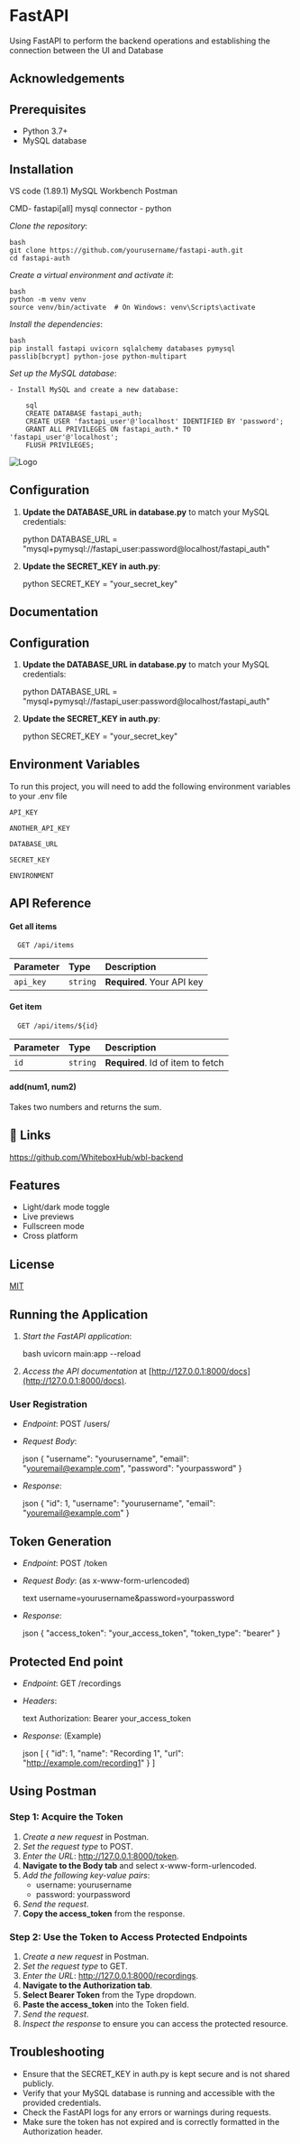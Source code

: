 
# FastAPI

Using FastAPI to perform the backend operations and establishing the connection between the UI and Database



## Acknowledgements

## Prerequisites

- Python 3.7+
- MySQL database


## Installation

VS code (1.89.1)
MySQL Workbench
Postman

CMD-
fastapi[all]
mysql connector - python 

*Clone the repository*:

    bash
    git clone https://github.com/yourusername/fastapi-auth.git
    cd fastapi-auth
    

*Create a virtual environment and activate it*:

    bash
    python -m venv venv
    source venv/bin/activate  # On Windows: venv\Scripts\activate
    

*Install the dependencies*:

    bash
    pip install fastapi uvicorn sqlalchemy databases pymysql passlib[bcrypt] python-jose python-multipart

*Set up the MySQL database*:

    - Install MySQL and create a new database:

        sql
        CREATE DATABASE fastapi_auth;
        CREATE USER 'fastapi_user'@'localhost' IDENTIFIED BY 'password';
        GRANT ALL PRIVILEGES ON fastapi_auth.* TO 'fastapi_user'@'localhost';
        FLUSH PRIVILEGES;
![Logo](https://fastapi.tiangolo.com/.png)


## Configuration


1. **Update the DATABASE_URL in database.py** to match your MySQL credentials:

    python
    DATABASE_URL = "mysql+pymysql://fastapi_user:password@localhost/fastapi_auth"
    

2. **Update the SECRET_KEY in auth.py**:

    python
    SECRET_KEY = "your_secret_key"
    
## Documentation

## Configuration

1. **Update the DATABASE_URL in database.py** to match your MySQL credentials:

    python
    DATABASE_URL = "mysql+pymysql://fastapi_user:password@localhost/fastapi_auth"
    

2. **Update the SECRET_KEY in auth.py**:

    python
    SECRET_KEY = "your_secret_key"


## Environment Variables

To run this project, you will need to add the following environment variables to your .env file

`API_KEY`

`ANOTHER_API_KEY`

`DATABASE_URL`

`SECRET_KEY`

`ENVIRONMENT`


## API Reference

#### Get all items

```http
  GET /api/items
```

| Parameter | Type     | Description                |
| :-------- | :------- | :------------------------- |
| `api_key` | `string` | **Required**. Your API key |

#### Get item

```http
  GET /api/items/${id}
```

| Parameter | Type     | Description                       |
| :-------- | :------- | :-------------------------------- |
| `id`      | `string` | **Required**. Id of item to fetch |

#### add(num1, num2)

Takes two numbers and returns the sum.



## 🔗 Links
https://github.com/WhiteboxHub/wbl-backend

## Features

- Light/dark mode toggle
- Live previews
- Fullscreen mode
- Cross platform


## License

[MIT](https://choosealicense.com/licenses/mit/)


## Running the Application


1. *Start the FastAPI application*:

    bash
    uvicorn main:app --reload

    
2. *Access the API documentation* at [http://127.0.0.1:8000/docs](http://127.0.0.1:8000/docs).
### User Registration

- *Endpoint*: POST /users/
- *Request Body*:

    json
    {
        "username": "yourusername",
        "email": "youremail@example.com",
        "password": "yourpassword"
    }
    

- *Response*:

    json
    {
        "id": 1,
        "username": "yourusername",
        "email": "youremail@example.com"
    }
    



## Token Generation


- *Endpoint*: POST /token
- *Request Body*: (as x-www-form-urlencoded)

    text
    username=yourusername&password=yourpassword
    

- *Response*:

    json
    {
        "access_token": "your_access_token",
        "token_type": "bearer"
    }
    

## Protected End point

- *Endpoint*: GET /recordings
- *Headers*:

    text
    Authorization: Bearer your_access_token
    

- *Response*: (Example)

    json
    [
        {
            "id": 1,
            "name": "Recording 1",
            "url": "http://example.com/recording1"
        }
    ]
    

## Using Postman


### Step 1: Acquire the Token

1. *Create a new request* in Postman.
2. *Set the request type* to POST.
3. *Enter the URL*: http://127.0.0.1:8000/token.
4. **Navigate to the Body tab** and select x-www-form-urlencoded.
5. *Add the following key-value pairs*:
    - username: yourusername
    - password: yourpassword
6. *Send the request*.
7. **Copy the access_token** from the response.

### Step 2: Use the Token to Access Protected Endpoints

1. *Create a new request* in Postman.
2. *Set the request type* to GET.
3. *Enter the URL*: http://127.0.0.1:8000/recordings.
4. **Navigate to the Authorization tab**.
5. **Select Bearer Token** from the Type dropdown.
6. **Paste the access_token** into the Token field.
7. *Send the request*.
8. *Inspect the response* to ensure you can access the protected resource.

## Troubleshooting

- Ensure that the SECRET_KEY in auth.py is kept secure and is not shared publicly.
- Verify that your MySQL database is running and accessible with the provided credentials.
- Check the FastAPI logs for any errors or warnings during requests.
- Make sure the token has not expired and is correctly formatted in the Authorization header.